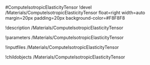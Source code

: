 <!-- MOOSE Object Documentation Stub: Remove this when content is added. -->
#ComputeIsotropicElasticityTensor
!devel /Materials/ComputeIsotropicElasticityTensor float=right width=auto margin=20px padding=20px background-color=#F8F8F8

!description /Materials/ComputeIsotropicElasticityTensor

!parameters /Materials/ComputeIsotropicElasticityTensor

!inputfiles /Materials/ComputeIsotropicElasticityTensor

!childobjects /Materials/ComputeIsotropicElasticityTensor
